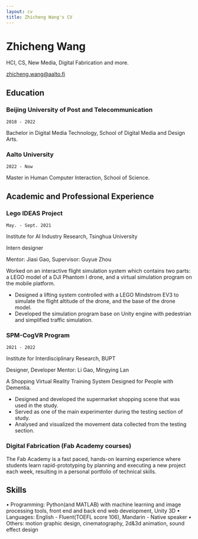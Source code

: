 ```yaml
---
layout: cv
title: Zhicheng Wang's CV
---
```

# Zhicheng Wang
HCI, CS, New Media, Digital Fabrication and more.

<div id="webaddress">
<a href="zhicheng.wang@aalto.fi">zhicheng.wang@aalto.fi</a>
</div>

## Education
### Beijing University of Post and Telecommunication

`2018 - 2022`

Bachelor in Digital Media Technology, School of Digital Media and Design Arts.

### Aalto University

`2022 - Now`

Master in Human Computer Interaction, School of Science.



## Academic and Professional Experience

### Lego IDEAS Project

`May. - Sept. 2021`

Institute for AI Industry Research, Tsinghua University

Intern designer 

Mentor: Jiasi Gao, Supervisor: Guyue Zhou

Worked on an interactive flight simulation system which contains two parts: a LEGO model of a DJI Phantom I drone,
and a virtual simulation program on the mobile platform.
- Designed a lifting system controlled with a LEGO Mindstrom EV3 to simulate the flight altitude of the
drone, and the base of the drone model.
- Developed the simulation program base on Unity engine with pedestrian and simplified traffic simulation.

### SPM-CogVR Program

`2021 - 2022`

Institute for Interdisciplinary Research, BUPT

Designer, Developer Mentor: Li Gao, Mingying Lan

A Shopping Virtual Reality Training System Designed for People with Dementia.

- Designed and developed the supermarket shopping scene that was used in the study.
- Served as one of the main experimenter during the testing section of study.
- Analysed and visualized the movement data collected from the testing section.

### Digital Fabrication (Fab Academy courses)

The Fab Academy is a fast paced, hands-on learning experience where students learn rapid-prototyping by planning and executing a new project each week, resulting in a personal portfolio of technical skills.

## Skills

• Programming: Python(and MATLAB) with machine learning and image processing tools, front end and
back end web development, Unity 3D
• Languages: English - Fluent(TOEFL score 106), Mandarin - Native speaker
• Others: motion graphic design, cinematography, 2d&3d animation, sound effect design




